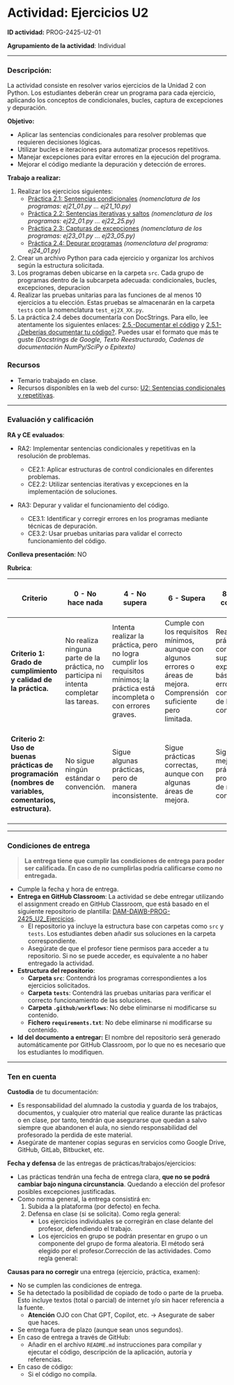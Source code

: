 # Actividad: **Ejercicios U2**

**ID actividad:** PROG-2425-U2-01

**Agrupamiento de la actividad**: Individual

---

### Descripción:

La actividad consiste en resolver varios ejercicios de la Unidad 2 con Python. Los estudiantes deberán crear un programa para cada ejercicio, aplicando los conceptos de condicionales, bucles, captura de excepciones y depuración.

**Objetivo:**

- Aplicar las sentencias condicionales para resolver problemas que requieren decisiones lógicas.
- Utilizar bucles e iteraciones para automatizar procesos repetitivos.
- Manejar excepciones para evitar errores en la ejecución del programa.
- Mejorar el código mediante la depuración y detección de errores.

**Trabajo a realizar:**

1. Realizar los ejercicios siguientes:
   - [Práctica 2.1: Sentencias condicionales](https://revilofe.github.io/section1/u02/practica/PROG-U2.-Practica001/) *(nomenclatura de los programas: ej21_01.py ... ej21_10.py)*
   - [Práctica 2.2: Sentencias iterativas y saltos](https://revilofe.github.io/section1/u02/practica/PROG-U2.-Practica002/) *(nomenclatura de los programas: ej22_01.py ... ej22_25.py)*
   - [Práctica 2.3: Capturas de excepciones](https://revilofe.github.io/section1/u02/practica/PROG-U2.-Practica003/) *(nomenclatura de los programas: ej23_01.py ... ej23_05.py)*
   - [Práctica 2.4: Depurar programas](https://revilofe.github.io/section1/u02/practica/PROG-U2.-Practica004/) *(nomenclatura del programa: ej24_01.py)*
3. Crear un archivo Python para cada ejercicio y organizar los archivos según la estructura solicitada.
4. Los programas deben ubicarse en la carpeta `src`. Cada grupo de programas dentro de la subcarpeta adecuada: condicionales, bucles, excepciones, depuracion
5. Realizar las pruebas unitarias para las funciones de al menos 10 ejercicios a tu elección. Estas pruebas se almacenarán en la carpeta `tests` con la nomenclatura `test_ej2X_XX.py`.
6. La práctica 2.4 debes documentarla con DocStrings. Para ello, lee atentamente los siguientes enlaces: [2.5.-Documentar el código](https://revilofe.github.io/section1/u02/teoria/PROG-U2.5.-Documentar/) y [2.5.1-¿Deberías documentar tu código?](https://revilofe.github.io/section1/u02/teoria/PROG-U2.5.1.-DeberiasDocumentar/). Puedes usar el formato que más te guste *(Docstrings de Google, Texto Reestructurado, Cadenas de documentación NumPy/SciPy o Epitexto)*

### Recursos

- Temario trabajado en clase.
- Recursos disponibles en la web del curso: [U2: Sentencias condicionales y repetitivas](https://revilofe.github.io/section1/u02/).

---

### Evaluación y calificación

**RA y CE evaluados**: 

- RA2: Implementar sentencias condicionales y repetitivas en la resolución de problemas.
   - CE2.1: Aplicar estructuras de control condicionales en diferentes problemas.
   - CE2.2: Utilizar sentencias iterativas y excepciones en la implementación de soluciones.

- RA3: Depurar y validar el funcionamiento del código.
   - CE3.1: Identificar y corregir errores en los programas mediante técnicas de depuración.
   - CE3.2: Usar pruebas unitarias para validar el correcto funcionamiento del código.

**Conlleva presentación**: NO

**Rubrica**:

| **Criterio** | **0 - No hace nada** | **4 - No supera** | **6 - Supera** | **8 - Supera con notable** | **10 - Lo hace por encima de lo exigido** |
| --- | --- | --- | --- | --- | --- |
| **Criterio 1: Grado de cumplimiento y calidad de la práctica.** | No realiza ninguna parte de la práctica, no participa ni intenta completar las tareas. | Intenta realizar la práctica, pero no logra cumplir los requisitos mínimos; la práctica está incompleta o con errores graves. | Cumple con los requisitos mínimos, aunque con algunos errores o áreas de mejora. Comprensión suficiente pero limitada. | Realiza la práctica correctamente, superando las expectativas básicas. Pocos errores, buena comprensión de los conceptos. | Realiza la práctica de manera excepcional, con aportaciones originales. Sin errores y demuestra una comprensión profunda. |
| **Criterio 2: Uso de buenas prácticas de programación (nombres de variables, comentarios, estructura).** | No sigue ningún estándar o convención. | Sigue algunas prácticas, pero de manera inconsistente. | Sigue prácticas correctas, aunque con algunas áreas de mejora. | Sigue las mejores prácticas de programación de manera consistente. | Sigue de manera rigurosa las mejores prácticas y además aporta claridad y legibilidad extra al código. |

---

### Condiciones de entrega

> **La entrega tiene que cumplir las condiciones de entrega para poder ser calificada. En caso de no cumplirlas podría calificarse como no entregada.**

- Cumple la fecha y hora de entrega.
- **Entrega en GitHub Classroom**: La actividad se debe entregar utilizando el assignment creado en GitHub Classroom, que está basado en el siguiente repositorio de plantilla: [DAM-DAWB-PROG-2425_U2_Ejercicios](https://github.com/dcanoIESRafaelAlberti/DAM-DAWB-PROG-2425_U2_Ejercicios).
  - El repositorio ya incluye la estructura base con carpetas como `src` y `tests`. Los estudiantes deben añadir sus soluciones en la carpeta correspondiente.
  - Asegúrate de que el profesor tiene permisos para acceder a tu repositorio. Si no se puede acceder, es equivalente a no haber entregado la actividad.
- **Estructura del repositorio**:
    - **Carpeta `src`**: Contendrá los programas correspondientes a los ejercicios solicitados.
    - **Carpeta `tests`**: Contendrá las pruebas unitarias para verificar el correcto funcionamiento de las soluciones.
    - **Carpeta `.github/workflows`**: No debe eliminarse ni modificarse su contenido.
    - **Fichero `requirements.txt`**: No debe eliminarse ni modificarse su contenido.
- **Id del documento a entregar:** El nombre del repositorio será generado automáticamente por GitHub Classroom, por lo que no es necesario que los estudiantes lo modifiquen.

---

### Ten en cuenta

**Custodia** de tu documentación:

- Es responsabilidad del alumnado la custodia y guarda de los trabajos, documentos, y cualquier otro material que realice durante las prácticas o en clase, por tanto, tendrán que asegurarse que quedan a salvo siempre que abandonen el aula, no siendo responsabilidad del profesorado la perdida de este material.
- Asegúrate de mantener copias seguras en servicios como Google Drive, GitHub, GitLab, Bitbucket, etc.

**Fecha y defensa** de las entregas de prácticas/trabajos/ejercicios:

- Las prácticas tendrán una fecha de entrega clara, **que no se podrá cambiar bajo ninguna circunstancia**. Quedando a elección del profesor posibles excepciones justificadas.
- Como norma general, la entrega consistirá en:
    1. Subida a la plataforma (por defecto) en fecha.
    2. Defensa en clase (si se solicita). Como regla general:
        - Los ejercicios individuales se corregirán en clase delante del profesor, defendiendo el trabajo.
        - Los ejercicios en grupo se podrán presentar en grupo o un componente del grupo de forma aleatoria. El método será elegido por el profesor.Corrección de las actividades. Como regla general:

**Causas para no corregir** una entrega (ejercicio, práctica, examen):

- No se cumplen las condiciones de entrega.
- Se ha detectado la posibilidad de copiado de todo o parte de la prueba. Esto incluye textos (total o parcial) de internet y/o sin hacer referencia a la fuente.
    - **Atención** OJO con Chat GPT, Copilot, etc. -> Asegurate de saber que haces.
- Se entrega fuera de plazo (aunque sean unos segundos).
- En caso de entrega a través de GitHub:
    - Añadir en el archivo `README.md` instrucciones para compilar y ejecutar el código, descripción de la aplicación, autoría y referencias.
- En caso de código:
    - Si el código no compila.
